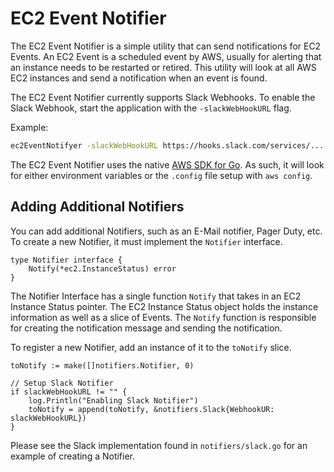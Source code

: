 # EC2 Event Notifier

The EC2 Event Notifier is a simple utility that can send notifications for EC2 Events.  An EC2 Event is a scheduled event
by AWS, usually for alerting that an instance needs to be restarted or retired.  This utility will look at all AWS EC2
instances and send a notification when an event is found.

The EC2 Event Notifier currently supports Slack Webhooks.  To enable the Slack Webhook, start the application with 
the `-slackWebHookURL` flag.

Example:
```bash
ec2EventNotifyer -slackWebHookURL https://hooks.slack.com/services/...
```

The EC2 Event Notifier uses the native [AWS SDK for Go](https://github.com/aws/aws-sdk-go).  As such, it will look for
either environment variables or the `.config` file setup with `aws config`.

## Adding Additional Notifiers

You can add additional Notifiers, such as an E-Mail notifier, Pager Duty, etc.  To create a new Notifier, it must
implement the `Notifier` interface.

```golang
type Notifier interface {
    Notify(*ec2.InstanceStatus) error
}
```

The Notifier Interface has a single function `Notify` that takes in an EC2 Instance Status pointer.  The EC2 Instance
Status object holds the instance information as well as a slice of Events.  The `Notify` function is responsible for
creating the notification message and sending the notification.

To register a new Notifier, add an instance of it to the `toNotify` slice.

```golang
toNotify := make([]notifiers.Notifier, 0)

// Setup Slack Notifier
if slackWebHookURL != "" {
	log.Println("Enabling Slack Notifier")
	toNotify = append(toNotify, &notifiers.Slack{WebhookUR: slackWebHookURL})
}
``` 

Please see the Slack implementation found in `notifiers/slack.go` for an example of creating a Notifier.